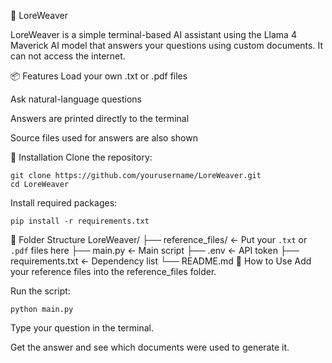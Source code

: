 🧵 LoreWeaver

LoreWeaver is a simple terminal-based AI assistant using the Llama 4 Maverick AI model that answers your questions using custom documents. It can not access the internet.

📦 Features
Load your own .txt or .pdf files

Ask natural-language questions

Answers are printed directly to the terminal

Source files used for answers are also shown

🚀 Installation
Clone the repository:

```
git clone https://github.com/yourusername/LoreWeaver.git
cd LoreWeaver
```

Install required packages:

```
pip install -r requirements.txt 
```

📂 Folder Structure
LoreWeaver/
├── reference_files/        ← Put your `.txt` or `.pdf` files here
├── main.py                 ← Main script
├── .env                    ← API token
├── requirements.txt        ← Dependency list
└── README.md
🧠 How to Use
Add your reference files into the reference_files folder.

Run the script:

```
python main.py
```

Type your question in the terminal.

Get the answer and see which documents were used to generate it.
